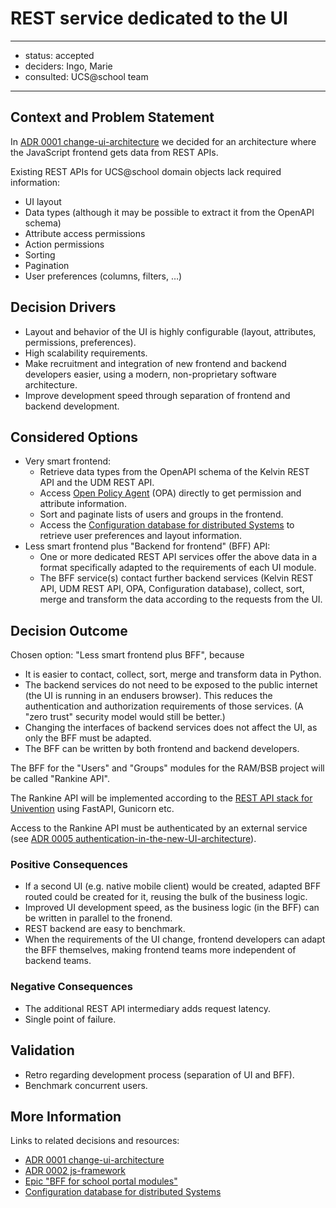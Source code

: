 
# REST service dedicated to the UI

---

- status: accepted
- deciders: Ingo, Marie
- consulted: UCS@school team

---

## Context and Problem Statement

In  [ADR 0001 change-ui-architecture](0001-change-ui-architecture.md) we decided for an architecture where the JavaScript frontend gets data from REST APIs.

Existing REST APIs for UCS@school domain objects lack required information:

- UI layout
- Data types (although it may be possible to extract it from the OpenAPI schema)
- Attribute access permissions
- Action permissions
- Sorting
- Pagination
- User preferences (columns, filters, …)

## Decision Drivers

- Layout and behavior of the UI is highly configurable (layout, attributes, permissions, preferences).
- High scalability requirements.
- Make recruitment and integration of new frontend and backend developers easier, using a modern, non-proprietary software architecture.
- Improve development speed through separation of frontend and backend development.

## Considered Options

- Very smart frontend:
  - Retrieve data types from the OpenAPI schema of the Kelvin REST API and the UDM REST API.
  - Access [Open Policy Agent](https://www.openpolicyagent.org/) (OPA) directly to get permission and attribute information.
  - Sort and paginate lists of users and groups in the frontend.
  - Access the [Configuration database for distributed Systems](https://git.knut.univention.de/groups/univention/dev-issues/-/epics/19) to retrieve user preferences and layout information.
- Less smart frontend plus "Backend for frontend" (BFF) API:
  - One or more dedicated REST API services offer the above data in a format specifically adapted to the requirements of each UI module.
  - The BFF service(s) contact further backend services (Kelvin REST API, UDM REST API, OPA, Configuration database), collect, sort, merge and transform the data according to the requests from the UI.

## Decision Outcome

Chosen option: "Less smart frontend plus BFF", because

- It is easier to contact, collect, sort, merge and transform data in Python.
- The backend services do not need to be exposed to the public internet (the UI is running in an endusers browser).
  This reduces the authentication and authorization requirements of those services. (A "zero trust" security model would still be better.)
- Changing the interfaces of backend services does not affect the UI, as only the BFF must be adapted.
- The BFF can be written by both frontend and backend developers.

The BFF for the "Users" and "Groups" modules for the RAM/BSB project will be called "Rankine API".

The Rankine API will be implemented according to the [REST API stack for Univention](https://git.knut.univention.de/univention/internal/research-library/-/blob/main/personal/dtroeder/api_stack.md) using FastAPI, Gunicorn etc.

Access to the Rankine API must be authenticated by an external service (see [ADR 0005 authentication-in-the-new-UI-architecture](0005-authentication-in-the-new-UI-architecture)).

### Positive Consequences

- If a second UI (e.g. native mobile client) would be created, adapted BFF routed could be created for it, reusing the bulk of the business logic.
- Improved UI development speed, as the business logic (in the BFF) can be written in parallel to the fronend.
- REST backend are easy to benchmark.
- When the requirements of the UI change, frontend developers can adapt the BFF themselves, making frontend teams more independent of backend teams.

### Negative Consequences

- The additional REST API intermediary adds request latency.
- Single point of failure.

## Validation

- Retro regarding development process (separation of UI and BFF).
- Benchmark concurrent users.

## More Information

Links to related decisions and resources:

- [ADR 0001 change-ui-architecture](0001-change-ui-architecture.md)
- [ADR 0002 js-framework](0002-js-framework.md)
- [Epic "BFF for school portal modules"](https://git.knut.univention.de/groups/univention/-/epics/279)
- [Configuration database for distributed Systems](https://git.knut.univention.de/groups/univention/dev-issues/-/epics/19)
